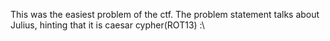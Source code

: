 This was the easiest problem of the ctf. The problem statement talks about Julius, hinting that it is caesar cypher(ROT13) :\\ 
